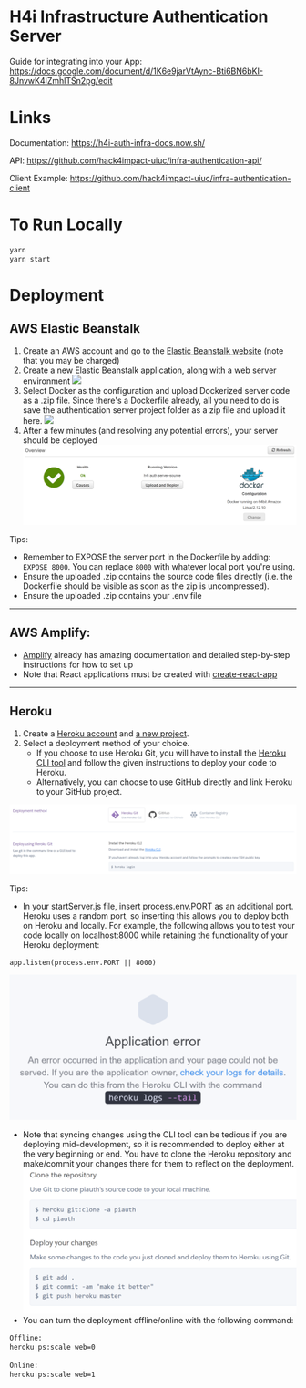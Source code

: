 # H4i Infrastructure Authentication Server

Guide for integrating into your App: https://docs.google.com/document/d/1K6e9jarVtAync-Bti6BN6bKI-8JnvwK4IZmhlTSn2pg/edit

# Links

Documentation: https://h4i-auth-infra-docs.now.sh/

API: https://github.com/hack4impact-uiuc/infra-authentication-api/

Client Example: https://github.com/hack4impact-uiuc/infra-authentication-client

# To Run Locally

```
yarn
yarn start
```

# Deployment

## AWS Elastic Beanstalk

1. Create an AWS account and go to the [Elastic Beanstalk website](https://console.aws.amazon.com/elasticbeanstalk/home) (note that you may be charged)
2. Create a new Elastic Beanstalk application, along with a web server environment
   ![](./dimages/eb1.png)
3. Select Docker as the configuration and upload Dockerized server code as a .zip file. Since there's a Dockerfile already, all you need to do is save the authentication server project folder as a zip file and upload it here.
   ![](.images/eb2.png)
4. After a few minutes (and resolving any potential errors), your server should be deployed
   ![](./images/eb3.png)

Tips:

- Remember to EXPOSE the server port in the Dockerfile by adding: `EXPOSE 8000`. You can replace `8000` with whatever local port you're using.
- Ensure the uploaded .zip contains the source code files directly (i.e. the Dockerfile should be visible as soon as the zip is uncompressed).
- Ensure the uploaded .zip contains your .env file

---

## AWS Amplify:

- [Amplify](https://aws-amplify.github.io/docs/) already has amazing documentation and detailed step-by-step instructions for how to set up
- Note that React applications must be created with [create-react-app](https://github.com/facebook/create-react-app)

---

## Heroku

1. Create a [Heroku account](https://www.heroku.com/) and [a new project](https://dashboard.heroku.com/apps).
2. Select a deployment method of your choice.
   - If you choose to use Heroku Git, you will have to install the [Heroku CLI tool](https://devcenter.heroku.com/articles/heroku-cli) and follow the given instructions to deploy your code to Heroku.
   - Alternatively, you can choose to use GitHub directly and link Heroku to your GitHub project.

![](./images/h1.png)

Tips:

- In your startServer.js file, insert process.env.PORT as an additional port. Heroku uses a random port, so inserting this allows you to deploy both on Heroku and locally. For example, the following allows you to test your code locally on localhost:8000 while retaining the functionality of your Heroku deployment:

```
app.listen(process.env.PORT || 8000)
```

![](./images/h3.png)

- Note that syncing changes using the CLI tool can be tedious if you are deploying mid-development, so it is recommended to deploy either at the very beginning or end. You have to clone the Heroku repository and make/commit your changes there for them to reflect on the deployment.
  ![](./images/h2.png)
- You can turn the deployment offline/online with the following command:

```
Offline:
heroku ps:scale web=0

Online:
heroku ps:scale web=1
```
